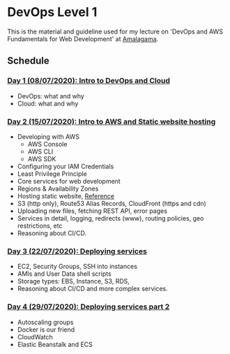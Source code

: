 # DevOps Level 1

This is the material and guideline used for my lecture on 'DevOps and AWS Fundamentals for Web Development' at [Amalagama](https://amalgama.co).

## Schedule

### [Day 1 (08/07/2020): Intro to DevOps and Cloud](./day1)

* DevOps: what and why
* Cloud: what and why

### [Day 2 (15/07/2020): Intro to AWS and Static website hosting](./day2)

* Developing with AWS
	* AWS Console
	* AWS CLI
	* AWS SDK
* Configuring your IAM Credentials
* Least Privilege Principle
* Core services for web development
* Regions & Availability Zones
* Hosting static website, [Reference](https://docs.aws.amazon.com/AmazonS3/latest/dev/website-hosting-custom-domain-walkthrough.html)
* S3 (http only), Route53 Alias Records, CloudFront (https and cdn)
* Uploading new files, fetching REST API, error pages
* Services in detail, logging, redirects (www), routing policies, geo restrictions, etc
* Reasoning about CI/CD.

### [Day 3 (22/07/2020): Deploying services](./day3)

* EC2, Security Groups, SSH into instances
* AMIs and User Data shell scripts
* Storage types: EBS, Instance, S3, RDS, 
* Reasoning about CI/CD and more complex services.

### [Day 4 (29/07/2020): Deploying services part 2](./day4)

* Autoscaling groups
* Docker is our friend
* CloudWatch
* Elastic Beanstalk and ECS

